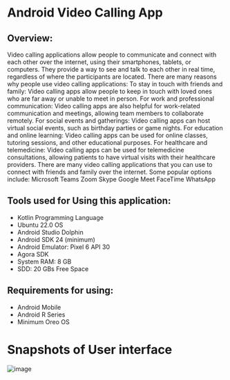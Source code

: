 # Android Video Calling App

<h2> Overview:</h2>
Video calling applications allow people to communicate and connect with each other over the internet, using their smartphones, tablets, or computers. They provide a way to see and talk to each other in real time, regardless of where the participants are located.
There are many reasons why people use video calling applications:
To stay in touch with friends and family: Video calling apps allow people to keep in touch with loved ones who are far away or unable to meet in person.
For work and professional communication: Video calling apps are also helpful for work-related communication and meetings, allowing team members to collaborate remotely.
For social events and gatherings: Video calling apps can host virtual social events, such as birthday parties or game nights.
For education and online learning: Video calling apps can be used for online classes, tutoring sessions, and other educational purposes.
For healthcare and telemedicine: Video calling apps can be used for telemedicine consultations, allowing patients to have virtual visits with their healthcare providers.
There are many video calling applications that you can use to connect with friends and family over the internet. Some popular options include:
  Microsoft Teams
  Zoom
  Skype
  Google Meet
  FaceTime
  WhatsApp

<h2>Tools used for Using this application:</h2>
  <ul>
  <li>Kotlin Programming Language</li>
  <li>Ubuntu 22.0 OS</li>
  <li>Android Studio Dolphin</li>
  <li>Android SDK 24 (minimum)</li>
  <li>Android Emulator: Pixel 6 API 30</li>
  <li>Agora SDK</li>
  <li>System RAM: 8 GB</li>
  <li>SDD: 20 GBs Free Space</li>
  </ul>

<h2>Requirements for using:</h2>
  
  
  <ul>
  <li>Android Mobile</li>
  <li>Android R Series</li>
  <li>Minimum Oreo OS</li>
  </ul>
  
  
# Snapshots of User interface
![image](https://user-images.githubusercontent.com/73740818/210140809-f033fa8a-1cec-49e4-8c50-a3d6d1f2ca4c.png)
